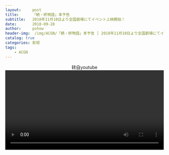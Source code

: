 ```yaml
---
layout:     post
title:      「続・終物語」本予告
subtitle:   2018年11月10日より全国劇場にてイベント上映開始！
date:       2018-09-28
author:     pshow
header-img:  /img/ACGN/「続・終物語」本予告 │ 2018年11月10日より全国劇場にてイベント上映開始！.mp4_20180928_205457.111.jpg
catalog: true
categories: 影视
tags:
    - ACGN
---
```


<center>转自youtube</center>



<video width="100%"   controls>

<source src="https://onedrive.live.com/download?cid=707071D089B55657&resid=707071D089B55657%2111700&authkey=AFL5OTWFeN2OyHs" type="video/mp4">

Your browser does not support the video tag.
</video>

